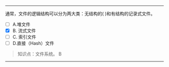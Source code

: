 ---
通常，文件的逻辑结构可以分为两大类：无结构的( )和有结构的记录式文件。
- [ ] A.堆文件 
- [x] B. 流式文件 
- [ ] C. 索引文件 
- [ ] D.直接（Hash）文件

> 知识点：文件系统。
> B

---